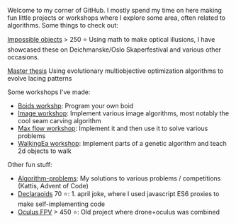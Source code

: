 
Welcome to my corner of GitHub. I mostly spend my time on here making fun little projects or workshops where I explore some area, often related to algorithms. Some things to check out:

[Impossible objects](https://github.com/Matsemann/impossible-objects) > 250 ⭐
Using math to make optical illusions, I have showcased these on Deichmanske/Oslo Skaperfestival and various other occasions. 

[Master thesis](https://github.com/Matsemann/eamaster)
Using evolutionary multiobjective optimization algorithms to evolve lacing patterns

Some workshops I've made:
* [Boids workshp](https://github.com/Matsemann/boids-workshop): Program your own boid
* [Image workshop](https://github.com/Matsemann/image-workshop): Implement various image algorithms, most notably the cool seam carving algorithm
* [Max flow workshop](https://github.com/Matsemann/maxflow-workshop): Implement it and then use it to solve various problems
* [WalkingEa workshop](https://github.com/Matsemann/walkingea): Implement parts of a genetic algorithm and teach 2d objects to walk

Other fun stuff:
* [Algorithm-problems](https://github.com/Matsemann/algorithm-problems): My solutions to various problems / competitions (Kattis, Advent of Code)
* [Declaraoids](https://github.com/Matsemann/Declaraoids) 70 ⭐: 1. april joke, where I used javascript ES6 proxies to make self-implementing code
* [Oculus FPV](https://github.com/Matsemann/Declaraoids) > 450 ⭐: Old project where drone+oculus was combined

